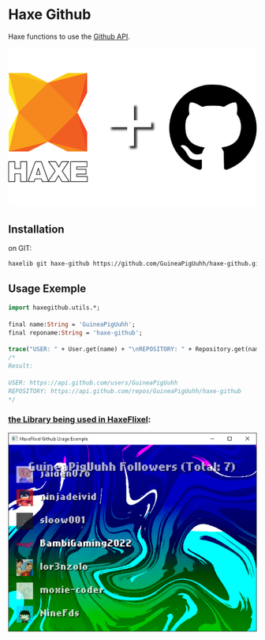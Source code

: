 # Haxe Github

Haxe functions to use the [Github API](https://docs.github.com/pt/rest?apiVersion=2022-11-28).

<p align="center">
  <img src="img/img.png" width=550/>
</p>

## Installation

on GIT:

```bash
haxelib git haxe-github https://github.com/GuineaPigUuhh/haxe-github.git
```

## Usage Exemple

```haxe
import haxegithub.utils.*;

final name:String = 'GuineaPigUuhh';
final reponame:String = 'haxe-github';

trace("USER: " + User.get(name) + "\nREPOSITORY: " + Repository.get(name, reponame));
/*
Result:

USER: https://api.github.com/users/GuineaPigUuhh
REPOSITORY: https://api.github.com/repos/GuineaPigUuhh/haxe-github
*/
```

### [the Library being used in HaxeFlixel](https://github.com/GuineaPigUuhh/HaxeFlixel-Github-Exemple):

<p align="center">
  <img src="https://raw.githubusercontent.com/GuineaPigUuhh/HaxeFlixel-Github-Exemple/main/img/e.PNG" width=600/>
</p>
